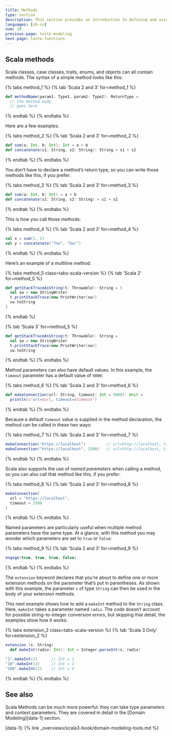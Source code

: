 ```yaml
---
title: Methods
type: section
description: This section provides an introduction to defining and using methods in Scala 3.
languages: [zh-cn]
num: 10
previous-page: taste-modeling
next-page: taste-functions
---
```



## Scala methods

Scala classes, case classes, traits, enums, and objects can all contain methods.
The syntax of a simple method looks like this:

{% tabs method_1 %}
{% tab 'Scala 2 and 3' for=method_1 %}
```scala
def methodName(param1: Type1, param2: Type2): ReturnType =
  // the method body
  // goes here
```
{% endtab %}
{% endtabs %}

Here are a few examples:

{% tabs method_2 %}
{% tab 'Scala 2 and 3' for=method_2 %}
```scala
def sum(a: Int, b: Int): Int = a + b
def concatenate(s1: String, s2: String): String = s1 + s2
```
{% endtab %}
{% endtabs %}

You don’t have to declare a method’s return type, so you can write those methods like this, if you prefer:

{% tabs method_3 %}
{% tab 'Scala 2 and 3' for=method_3 %}
```scala
def sum(a: Int, b: Int) = a + b
def concatenate(s1: String, s2: String) = s1 + s2
```
{% endtab %}
{% endtabs %}

This is how you call those methods:

{% tabs method_4 %}
{% tab 'Scala 2 and 3' for=method_4 %}
```scala
val x = sum(1, 2)
val y = concatenate("foo", "bar")
```
{% endtab %}
{% endtabs %}

Here’s an example of a multiline method:

{% tabs method_5 class=tabs-scala-version %}
{% tab 'Scala 2' for=method_5 %}
```scala
def getStackTraceAsString(t: Throwable): String = {
  val sw = new StringWriter
  t.printStackTrace(new PrintWriter(sw))
  sw.toString
}
```
{% endtab %}

{% tab 'Scala 3' for=method_5 %}
```scala
def getStackTraceAsString(t: Throwable): String =
  val sw = new StringWriter
  t.printStackTrace(new PrintWriter(sw))
  sw.toString
```
{% endtab %}
{% endtabs %}

Method parameters can also have default values.
In this example, the `timeout` parameter has a default value of `5000`:

{% tabs method_6 %}
{% tab 'Scala 2 and 3' for=method_6 %}
```scala
def makeConnection(url: String, timeout: Int = 5000): Unit =
  println(s"url=$url, timeout=$timeout")
```
{% endtab %}
{% endtabs %}

Because a default `timeout` value is supplied in the method declaration, the method can be called in these two ways:

{% tabs method_7 %}
{% tab 'Scala 2 and 3' for=method_7 %}
```scala
makeConnection("https://localhost")         // url=http://localhost, timeout=5000
makeConnection("https://localhost", 2500)   // url=http://localhost, timeout=2500
```
{% endtab %}
{% endtabs %}

Scala also supports the use of _named parameters_ when calling a method, so you can also call that method like this, if you prefer:

{% tabs method_8 %}
{% tab 'Scala 2 and 3' for=method_8 %}
```scala
makeConnection(
  url = "https://localhost",
  timeout = 2500
)
```
{% endtab %}
{% endtabs %}

Named parameters are particularly useful when multiple method parameters have the same type.
At a glance, with this method you may wonder which parameters are set to `true` or `false`:

{% tabs method_9 %}
{% tab 'Scala 2 and 3' for=method_9 %}

```scala
engage(true, true, true, false)
```

{% endtab %}
{% endtabs %}

The `extension` keyword declares that you’re about to define one or more extension methods on the parameter that’s put in parentheses.
As shown with this example, the parameter `s` of type `String` can then be used in the body of your extension methods.

This next example shows how to add a `makeInt` method to the `String` class.
Here, `makeInt` takes a parameter named `radix`.
The code doesn’t account for possible string-to-integer conversion errors, but skipping that detail, the examples show how it works:

{% tabs extension_2 class=tabs-scala-version %}
{% tab 'Scala 3 Only' for=extension_2 %}

```scala
extension (s: String)
  def makeInt(radix: Int): Int = Integer.parseInt(s, radix)

"1".makeInt(2)      // Int = 1
"10".makeInt(2)     // Int = 2
"100".makeInt(2)    // Int = 4
```

{% endtab %}
{% endtabs %}

## See also

Scala Methods can be much more powerful: they can take type parameters and context parameters.
They are covered in detail in the [Domain Modeling][data-1] section.

[data-1]: {% link _overviews/scala3-book/domain-modeling-tools.md %}
